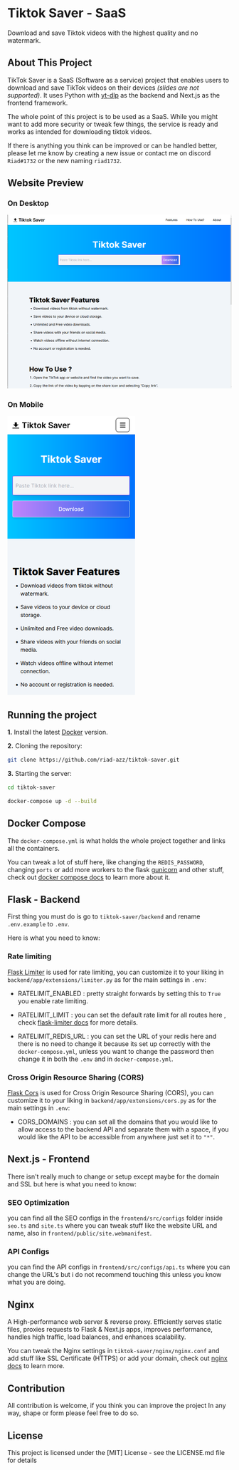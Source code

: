 # Tiktok Saver - SaaS

Download and save Tiktok videos with the highest quality and no watermark.

## About This Project

TikTok Saver is a SaaS (Software as a service) project that enables users to download and save TikTok videos on their devices _(slides are not supported)_. It uses Python with [yt-dlp](https://github.com/yt-dlp/yt-dlp) as the backend and Next.js as the frontend framework.

The whole point of this project is to be used as a SaaS. While you might want to add more security or tweak few things, the service is ready and works as intended for downloading tiktok videos.

If there is anything you think can be improved or can be handled better, please let me know by creating a new issue or contact me on discord `Riad#1732` or the new naming `riad1732`.

## Website Preview

### On Desktop

![desktop preview](https://github.com/riad-azz/readme-storage/blob/main/tiktok-saver/desktop-preview.png?raw=true)

### On Mobile

![mobile preview](https://github.com/riad-azz/readme-storage/blob/main/tiktok-saver/mobile-preview.png?raw=true)

## Running the project

**1.** Install the latest [Docker](https://www.docker.com/) version.

**2.** Cloning the repository:

```bash
git clone https://github.com/riad-azz/tiktok-saver.git
```

**3.** Starting the server:

```bash
cd tiktok-saver
```

```bash
docker-compose up -d --build
```

## Docker Compose

The `docker-compose.yml` is what holds the whole project together and links all the containers.

You can tweak a lot of stuff here, like changing the `REDIS_PASSWORD`, changing `ports` or add more workers to the flask [gunicorn](https://gunicorn.org/) and other stuff, check out [docker compose docs](https://docs.docker.com/compose/) to learn more about it.

## Flask - Backend

First thing you must do is go to `tiktok-saver/backend` and rename `.env.example` to `.env`.

Here is what you need to know:

### Rate limiting

[Flask Limiter](https://flask-limiter.readthedocs.io/en/stable/) is used for rate limiting, you can customize it to your liking in `backend/app/extensions/limiter.py` as for the main settings in `.env`:

- RATELIMIT_ENABLED : pretty straight forwards by setting this to `True` you enable rate limiting.

- RATELIMIT_LIMIT : you can set the default rate limit for all routes here , check [flask-limiter docs](https://flask-limiter.readthedocs.io/en/stable/#quick-start) for more details.

- RATELIMIT_REDIS_URL : you can set the URL of your redis here and there is no need to change it because its set up correctly with the `docker-compose.yml`, unless you want to change the password then change it in both the `.env` and in `docker-compose.yml`.

### Cross Origin Resource Sharing (CORS)

[Flask Cors](https://flask-cors.readthedocs.io/en/latest/) is used for Cross Origin Resource Sharing (CORS), you can customize it to your liking in `backend/app/extensions/cors.py` as for the main settings in `.env`:

- CORS_DOMAINS : you can set all the domains that you would like to allow access to the backend API and separate them with a space, if you would like the API to be accessible from anywhere just set it to `"*"`.

## Next.js - Frontend

There isn't really much to change or setup except maybe for the domain and SSL but here is what you need to know:

### SEO Optimization

you can find all the SEO configs in the `frontend/src/configs` folder inside `seo.ts` and `site.ts` where you can tweak stuff like the website URL and name, also in `frontend/public/site.webmanifest`.

### API Configs

you can find the API configs in `frontend/src/configs/api.ts` where you can change the URL's but i do not recommend touching this unless you know what you are doing.

## Nginx

A High-performance web server & reverse proxy. Efficiently serves static files, proxies requests to Flask & Next.js apps, improves performance, handles high traffic, load balances, and enhances scalability.

You can tweak the Nginx settings in `tiktok-saver/nginx/nginx.conf` and add stuff like SSL Certificate (HTTPS) or add your domain, check out [nginx docs](https://docs.nginx.com/) to learn more.

## Contribution

All contribution is welcome, if you think you can improve the project In any way, shape or form please feel free to do so.

## License

This project is licensed under the [MIT] License - see the LICENSE.md file for details
